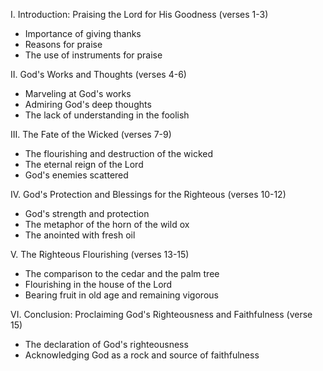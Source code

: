 I. Introduction: Praising the Lord for His Goodness (verses 1-3)
- Importance of giving thanks
- Reasons for praise
- The use of instruments for praise

II. God's Works and Thoughts (verses 4-6)
- Marveling at God's works
- Admiring God's deep thoughts
- The lack of understanding in the foolish

III. The Fate of the Wicked (verses 7-9)
- The flourishing and destruction of the wicked
- The eternal reign of the Lord
- God's enemies scattered

IV. God's Protection and Blessings for the Righteous (verses 10-12)
- God's strength and protection
- The metaphor of the horn of the wild ox
- The anointed with fresh oil

V. The Righteous Flourishing (verses 13-15)
- The comparison to the cedar and the palm tree
- Flourishing in the house of the Lord
- Bearing fruit in old age and remaining vigorous

VI. Conclusion: Proclaiming God's Righteousness and Faithfulness (verse 15)
- The declaration of God's righteousness
- Acknowledging God as a rock and source of faithfulness